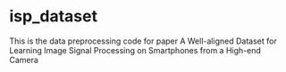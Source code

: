 # isp_dataset
This is the data preprocessing code for paper A Well-aligned Dataset for Learning Image Signal Processing on
Smartphones from a High-end Camera
